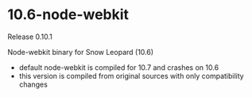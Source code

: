 10.6-node-webkit
================

Release 0.10.1 

Node-webkit binary for Snow Leopard (10.6)

- default node-webkit is compiled for 10.7 and crashes on 10.6
- this version is compiled from original sources with only compatibility changes
